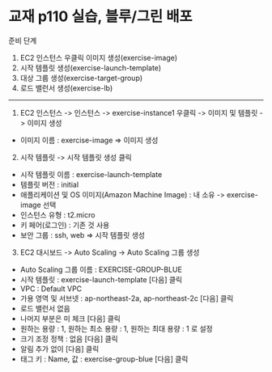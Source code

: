 # 교재 p110 실습, 블루/그린 배포 

준비 단계
1. EC2 인스턴스 우클릭 이미지 생성(exercise-image)
2. 시작 템플릿 생성(exercise-launch-template)
3. 대상 그룹 생성(exercise-target-group)
4. 로드 밸런서 생성(exercise-lb)
-----------------------------------------------

1. EC2 인스턴스 -> 인스턴스 -> exercise-instance1 우클릭 -> 이미지 및 템플릿 -> 이미지 생성
- 이미지 이름 : exercise-image 
=> 이미지 생성

2. 시작 템플릿 -> 시작 템플릿 생성 클릭
- 시작 템플릿 이름 : exercise-launch-template
- 템플릿 버전 : initial
- 애플리케이션 및 OS 이미지(Amazon Machine Image) : 내 소유 -> exercise-image 선택
- 인스턴스 유형 : t2.micro
- 키 페어(로그인) : 기존 것 사용
- 보안 그룹 : ssh, web
=> 시작 템플릿 생성

3. EC2 대시보드 -> Auto Scaling -> Auto Scaling 그룹 생성
- Auto Scaling 그룹 이름 : EXERCISE-GROUP-BLUE
- 시작 템플릿 : exercise-launch-template
[다음] 클릭
- VPC : Default VPC
- 가용 영역 및 서브넷 : ap-northeast-2a, ap-northeast-2c
[다음] 클릭
- 로드 밸런서 없음 
- 나머지 부분은 미 체크
[다음] 클릭
- 원하는 용량 : 1, 원하는 최소 용량 : 1, 원하는 최대 용량 : 1 로 설정
- 크기 조정 정책 : 없음
[다음] 클릭
- 알림 추가 없이 [다음] 클릭
- 태그
키 : Name, 값 : exercise-group-blue 
[다음] 클릭


